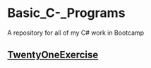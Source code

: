 # Basic_C-_Programs
 A repository for all of my C# work in Bootcamp

 ## [TwentyOneExercise](TwentyOneExercise)
